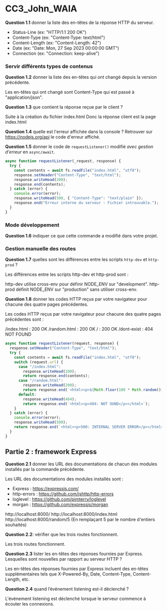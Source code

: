 # CC3_John_WAIA

**Question 1.1** donner la liste des en-têtes de la réponse HTTP du serveur.

- Status-Line (ex: "HTTP/1.1 200 OK") 
- Content-Type (ex: "Content-Type: text/html") 
- Content-Length (ex: "Content-Length: 42") 
- Date (ex: "Date: Mon, 27 Sep 2023 00:00:00 GMT") 
- Connection (ex: "Connection: keep-alive") 

### Servir différents types de contenus

**Question 1.2** donner la liste des en-têtes qui ont changé depuis la version précédente.

Les en-têtes qui ont changé sont Content-Type qui est passé à "application/json". 

**Question 1.3** que contient la réponse reçue par le client ?

Suite à la création du fichier index.html 
Donc la réponse client est la page index.html

**Question 1.4** quelle est l'erreur affichée dans la console ? Retrouver sur <https://nodejs.org/api> le code d'erreur affiché.

**Question 1.5** donner le code de `requestListener()` modifié _avec gestion d'erreur_ en `async/await`.

```js
async function requestListener(_request, response) {
  try {
    const contents = await fs.readFile("index.html", "utf8");
    response.setHeader("Content-Type", "text/html");
    response.writeHead(200);
    response.end(contents);
  } catch (error) {
    console.error(error);
    response.writeHead(500, { "Content-Type": "text/plain" });
    response.end("Erreur interne du serveur : Fichier introuvable.");
  }
}
```

### Mode développement

**Question 1.6** indiquer ce que cette commande a modifié dans votre projet.

### Gestion manuelle des routes

**Question 1.7** quelles sont les différences entre les scripts `http-dev` et `http-prod` ?

Les différences entre les scripts http-dev et http-prod sont : 

http-dev utilise cross-env pour définir NODE_ENV sur "development". 
http-prod définit NODE_ENV sur "production" sans utiliser cross-env. 

**Question 1.8** donner les codes HTTP reçus par votre navigateur pour chacune des quatre pages précédentes.

Les codes HTTP reçus par votre navigateur pour chacune des quatre pages précédentes sont : 

/index.html : 200 OK 
/random.html : 200 OK 
/ : 200 OK 
/dont-exist : 404 NOT FOUND 

```js
async function requestListener(request, response) {
  response.setHeader("Content-Type", "text/html");
  try {
    const contents = await fs.readFile("index.html", "utf8");
    switch (request.url) {
      case "/index.html":
        response.writeHead(200);
        return response.end(contents);
      case "/random.html":
        response.writeHead(200);
        return response.end(`<html><p>${Math.floor(100 * Math.random())}</p></html>`);
      default:
        response.writeHead(404);
        return response.end(`<html><p>404: NOT OUND</p></html>`);
    }
  } catch (error) {
    console.error(error);
    response.writeHead(500);
    return response.end(`<html><p>500: INTERNAL SERVER ERROR</p></html>`);
  }
}
```

## Partie 2 : framework Express

**Question 2.1** donner les URL des documentations de chacun des modules installés par la commande précédente. 

Les URL des documentations des modules installés sont : 

- Express : https://expressjs.com/ 
- http-errors : https://github.com/jshttp/http-errors 
- loglevel : https://github.com/pimterry/loglevel 
- morgan : https://github.com/expressjs/morgan 

http://localhost:8000/ 
http://localhost:8000/index.html 
http://localhost:8000/random/5 (En remplaçant 5 par le nombre d'entiers souhaités) 

**Question 2.2**: vérifier que les trois routes fonctionnent. 

Les trois routes fonctionnent. 
 

**Question 2.3** lister les en-têtes des réponses fournies par Express. Lesquelles sont nouvelles par rapport au serveur HTTP ? 

Les en-têtes des réponses fournies par Express incluent des en-têtes supplémentaires tels que X-Powered-By, Date, Content-Type, Content-Length, etc. 

 

**Question 2.4** quand l’événement listening est-il déclenché ? 

L'événement listening est déclenché lorsque le serveur commence à écouter les connexions. 

